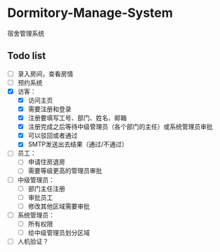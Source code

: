 # Dormitory-Manage-System

宿舍管理系统

## Todo list

- [ ] 录入房间，查看房情
- [ ] 预约系统
- [x] 访客：
  - [x] 访问主页
  - [x] 需要注册和登录
  - [x] 注册要填写工号、部门、姓名、邮箱
  - [x] 注册完成之后等待中级管理员（各个部门的主任）或系统管理员审批
  - [x] 可以驳回或者通过
  - [x] SMTP发送出去结果（通过/不通过）
- [ ] 员工：
  - [ ] 申请住房退房
  - [ ] 需要等级更高的管理员审批
- [ ] 中级管理员：
  - [ ] 部门主任注册
  - [ ] 审批员工
  - [ ] 修改其他区域需要审批
- [ ] 系统管理员：
  - [ ] 所有权限
  - [ ] 给中级管理员划分区域
- [ ] 人机验证？
